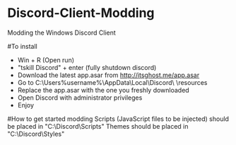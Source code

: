 # Discord-Client-Modding
Modding the Windows Discord Client

#To install
- Win + R (Open run)
- "tskill Discord" + enter (fully shutdown discord) 
- Download the latest app.asar from http://itsghost.me/app.asar
- Go to C:\Users\%username%\AppData\Local\Discord\ <Discords Latest Version> \resources
- Replace the app.asar with the one you freshly downloaded 
- Open Discord with administrator privileges
- Enjoy

#How to get started modding
Scripts (JavaScript files to be injected) should be placed in "C:\Discord\Scripts"
Themes should be placed in "C:\Discord\Styles"
